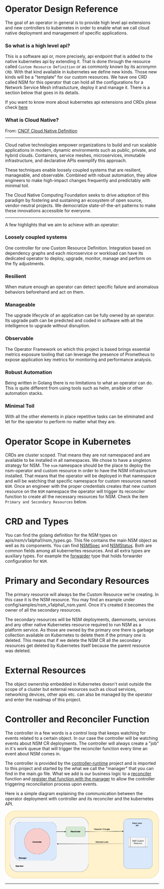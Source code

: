 # Operator Design Reference

The goal of an operator in general is to provide high level api extensions and new controllers to kubernetes in order to enable what we call cloud native deployment and management of specific applications. 

### So what is a high level api?

This is a software api or, more precisely, api endpoint that is added to the native kubernetes api by extending it. That is done through the resource called `Custom Resource Definition` or as commonly known by its acronymn `CRD`. With that kind available in kubernetes we define new kinds. Those new kinds will be a "template" for our custom resources. We have one CRD called NSM for this operator that can hold all the configurations for a Network Service Mesh infrastucture, deploy it and manage it. There is a section below that goes in its details.

If you want to know more about kubernetes api extensions and CRDs plese check [here](https://kubernetes.io/docs/concepts/extend-kubernetes/api-extension/custom-resources/)

### What is Cloud Native?

From: [CNCF Cloud Native Definition](https://github.com/cncf/toc/blob/main/DEFINITION.md)

---
Cloud native technologies empower organizations to build and run scalable applications in modern, dynamic environments such as public, private, and hybrid clouds. Containers, service meshes, microservices, immutable infrastructure, and declarative APIs exemplify this approach.

These techniques enable loosely coupled systems that are resilient, manageable, and observable. Combined with robust automation, they allow engineers to make high-impact changes frequently and predictably with minimal toil.

The Cloud Native Computing Foundation seeks to drive adoption of this paradigm by fostering and sustaining an ecosystem of open source, vendor-neutral projects. We democratize state-of-the-art patterns to make these innovations accessible for everyone.

---

A few highlights that we aim to achieve with an operator:


### Loosely coupled systems

One controller for one Custom Resource Definition. Integration based on dependency graphs and each microservice or workload can have its dedicated operator to deploy, upgrade, monitor, manage and perform on the fly adjustments.

### Resilient

When mature enough an operator can detect specific failure and anomalous behaviors beforehand and act on them.

### Manageable

The upgrade lifecycle of an application can be fully owned by an operator. Its upgrade path can be predicted and coded in software with all the intelligence to upgrade without disruption.

### Observable

The Operator Framework on which this project is based brings essential metrics exposure tooling that can leverage the presence of Prometheus to expose application key metrics for monitoring and performance analysis.

### Robust Automation

Being written in Golang there is no limitations to what an operator can do. This is quite different from using tools such as helm, ansible or other automation stacks. 

### Minimal Toil

With all the other elements in place repetitive tasks can be eliminated and let for the operator to perform no matter what they are.

# Operator Scope in Kubernetes

CRDs are cluster scoped. That means they are not namespaced and are available to be installed in all namespaces. We chose to have a singleton strategy for NSM. The `nsm` namespace should be the place to deploy the nsm-operator and custom resource in order to have the NSM infrastructure installed. That means that the operator will be deployed in that namespace and will be watching that specific namespace for custom resources named `NSM`. Once an engineer with the proper credentials creates that new custom resource on the `NSM` namespace the operator will trigger its reconciler function to create all the necessary resources for NSM. Check the item `Primary and Secondary Resources` below.

# CRD and Types

You can find the golang definition for the NSM types on apis/nsm/v1alpha1/nsm_types.go. This file contains the main NSM object as well as its components. You can find [NSMSpec](https://github.com/networkservicemesh/nsm-operator/blob/d6009d1e314aaea7d28a9683e4fe0dd9ba88866a/apis/nsm/v1alpha1/nsm_types.go#L33-L40) and [NSMStatus](https://github.com/networkservicemesh/nsm-operator/blob/d6009d1e314aaea7d28a9683e4fe0dd9ba88866a/apis/nsm/v1alpha1/nsm_types.go#L55-L58). Both are common fields among all kubernertes resources. And all extra types are auxiliary types. For example the [forwarder](https://github.com/networkservicemesh/nsm-operator/blob/d6009d1e314aaea7d28a9683e4fe0dd9ba88866a/apis/nsm/v1alpha1/nsm_types.go#L24-L30) type that holds forwarder configuration for `NSM`.

# Primary and Secondary Resources

The primary resource will always be the Custom Resource we're creating. In this case it is the NSM resource. You may find an example under config/samples/nsm_v1alpha1_nsm.yaml. Once it's created it becomes the owner of all the secondary resources.

The secondary resources will be NSM deployments, daemonsets, services and any other native Kubernetes resource required to run NSM as a platform service. As those are owned by the primary one there is garbage collection available on Kubernetes to delete them if the primary one is deleted. This means that if we delete the NSM CR all the secondary resources get deleted by Kubernetes itself because the parent resource was deleted.

# External Resources

The object ownership embedded in Kubernetes doesn't exist outside the scope of a cluster but external resources such as cloud services, networking devices, other apis etc. can also be managed by the operator and enter the roadmap of this project.

# Controller and Reconciler Function

The controller in a few words is a control loop that keeps watching for events related to a certain object. In our case the controller will be watching events about NSM CR deployments. The controller will always create a "job" in it's work queue that will trigger the reconciler function every time an event about NSM comes in.

The controller is provided by the [controller-runtime](https://github.com/kubernetes-sigs/controller-runtime) project and is imported to this project and started by the what we call the "manager" that you can find in the main.go file. What we add is our business logic to a [reconciler](https://github.com/networkservicemesh/nsm-operator/blob/d6009d1e314aaea7d28a9683e4fe0dd9ba88866a/controllers/nsm/controller.go#L59) function and [register that function with the manager](https://github.com/networkservicemesh/nsm-operator/blob/d6009d1e314aaea7d28a9683e4fe0dd9ba88866a/controllers/nsm/controller.go#L128-L135) to allow the controller triggering reconciliation process upon events.


Here is a simple diagram explaining the communication between the operator deployment with controller and its reconciler and the kubernetes API.

<img src="./img/manager-controller.png">

---